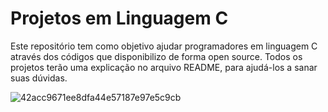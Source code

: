 # Projetos em Linguagem C
Este repositório tem como objetivo ajudar programadores em linguagem C através dos códigos que disponibilizo de forma open source.
Todos os projetos terão uma explicação no arquivo README, para ajudá-los a sanar suas dúvidas.

![42acc9671ee8dfa44e57187e97e5c9cb](https://user-images.githubusercontent.com/48156370/81460839-2cb22280-917e-11ea-9b9a-f22e0af1a489.gif) 

